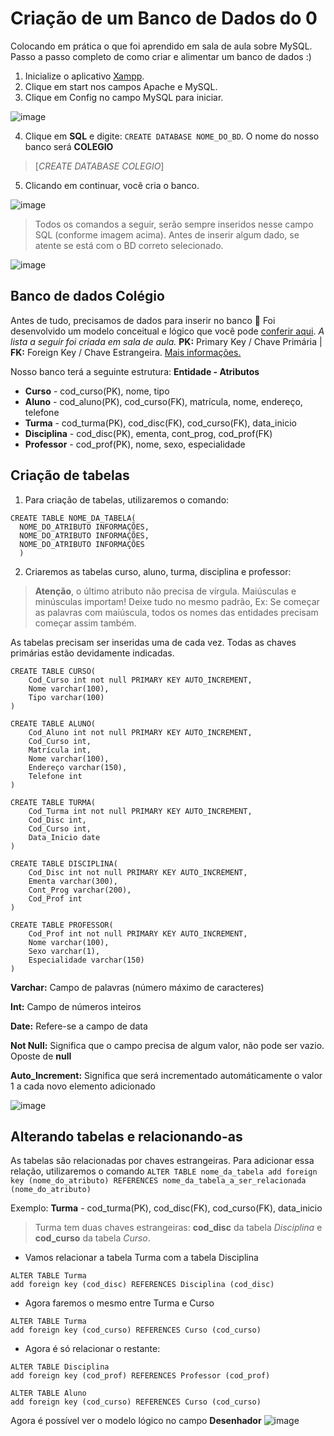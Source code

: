 # Criação de um Banco de Dados do 0
Colocando em prática o que foi aprendido em sala de aula sobre MySQL. Passo a passo completo de como criar e alimentar um banco de dados :)

1. Inicialize o aplicativo [Xampp](https://www.apachefriends.org/pt_br/index.html).
2. Clique em start nos campos Apache e MySQL.
3. Clique em Config no campo MySQL para iniciar.

![image](https://user-images.githubusercontent.com/112867913/215505035-c91b6d95-bf5e-47b6-b381-ecbd490910d8.png)

4. Clique em **SQL** e digite: ```CREATE DATABASE NOME_DO_BD```. O nome do nosso banco será **COLEGIO** 

>[*CREATE DATABASE COLEGIO*]

5. Clicando em continuar, você cria o banco.

![image](https://user-images.githubusercontent.com/112867913/215507299-397c38f5-6113-425c-ae0e-dc12a8c13b52.png)

> Todos os comandos a seguir, serão sempre inseridos nesse campo SQL (conforme imagem acima). Antes de inserir algum dado, se atente se está com o BD correto selecionado.

![image](https://user-images.githubusercontent.com/112867913/215508240-e4e7b167-92f0-46c8-afa8-3f42b4ac3e4d.png)

## Banco de dados Colégio

Antes de tudo, precisamos de dados para inserir no banco 🌛 Foi desenvolvido um modelo conceitual e lógico que você pode [conferir aqui](https://github.com/karenlmoraes/Banco-de-Dados). *A lista a seguir foi criada em sala de aula.* **PK:** Primary Key / Chave Primária | **FK:** Foreign Key / Chave Estrangeira. [Mais informações.](https://www.diegomacedo.com.br/entendendo-as-chaves-dos-bancos-de-dados/)

Nosso banco terá a seguinte estrutura: **Entidade - Atributos**

- **Curso** - cod_curso(PK), nome, tipo
- **Aluno** - cod_aluno(PK), cod_curso(FK), matrícula, nome, endereço, telefone
- **Turma** - cod_turma(PK), cod_disc(FK), cod_curso(FK), data_inicio
- **Disciplina** - cod_disc(PK), ementa, cont_prog, cod_prof(FK)
- **Professor** - cod_prof(PK), nome, sexo, especialidade


## Criação de tabelas

1. Para criação de tabelas, utilizaremos o comando: 

```
CREATE TABLE NOME_DA_TABELA(
  NOME_DO_ATRIBUTO INFORMAÇÕES,
  NOME_DO_ATRIBUTO INFORMAÇÕES,
  NOME_DO_ATRIBUTO INFORMAÇÕES
  )
```

2. Criaremos as tabelas curso, aluno, turma, disciplina e professor:

> **Atenção**, o último atributo não precisa de vírgula. Maiúsculas e minúsculas importam! Deixe tudo no mesmo padrão, Ex: Se começar as palavras com maiúscula, todos os nomes das entidades precisam começar assim também.

As tabelas precisam ser inseridas uma de cada vez. Todas as chaves primárias estão devidamente indicadas.

```
CREATE TABLE CURSO(
    Cod_Curso int not null PRIMARY KEY AUTO_INCREMENT,
    Nome varchar(100),
    Tipo varchar(100)
)

CREATE TABLE ALUNO(
    Cod_Aluno int not null PRIMARY KEY AUTO_INCREMENT,
    Cod_Curso int,
    Matrícula int,
    Nome varchar(100),
    Endereço varchar(150),
    Telefone int
)

CREATE TABLE TURMA(
    Cod_Turma int not null PRIMARY KEY AUTO_INCREMENT,
    Cod_Disc int,
    Cod_Curso int,
    Data_Inicio date
)

CREATE TABLE DISCIPLINA(
    Cod_Disc int not null PRIMARY KEY AUTO_INCREMENT,
    Ementa varchar(300),
    Cont_Prog varchar(200),
    Cod_Prof int
)

CREATE TABLE PROFESSOR(
    Cod_Prof int not null PRIMARY KEY AUTO_INCREMENT,
    Nome varchar(100),
    Sexo varchar(1),
    Especialidade varchar(150)
)
```

**Varchar:** Campo de palavras (número máximo de caracteres)

**Int:** Campo de números inteiros

**Date:** Refere-se a campo de data

**Not Null:** Significa que o campo precisa de algum valor, não pode ser vazio. Oposte de **null**

**Auto_Increment:** Significa que será incrementado automáticamente o valor 1 a cada novo elemento adicionado

![image](https://user-images.githubusercontent.com/112867913/215527120-c598ff1b-5d7f-44e4-bc93-a18ea73a48a2.png)

## Alterando tabelas e relacionando-as

As tabelas são relacionadas por chaves estrangeiras. Para adicionar essa relação, utilizaremos o comando ```ALTER TABLE nome_da_tabela add foreign key (nome_do_atributo) REFERENCES nome_da_tabela_a_ser_relacionada (nome_do_atributo)```

Exemplo:
**Turma** - cod_turma(PK), cod_disc(FK), cod_curso(FK), data_inicio

> Turma tem duas chaves estrangeiras: **cod_disc** da tabela *Disciplina* e **cod_curso** da tabela *Curso*.

- Vamos relacionar a tabela Turma com a tabela Disciplina

```
ALTER TABLE Turma 
add foreign key (cod_disc) REFERENCES Disciplina (cod_disc)
```

- Agora faremos o mesmo entre Turma e Curso

```
ALTER TABLE Turma 
add foreign key (cod_curso) REFERENCES Curso (cod_curso)
```

- Agora é só relacionar o restante:

```
ALTER TABLE Disciplina 
add foreign key (cod_prof) REFERENCES Professor (cod_prof)

ALTER TABLE Aluno 
add foreign key (cod_curso) REFERENCES Curso (cod_curso)
```

Agora é possível ver o modelo lógico no campo **Desenhador**
![image](https://user-images.githubusercontent.com/112867913/215531858-9c5b5871-511d-4926-a82d-aac23130be94.png)
